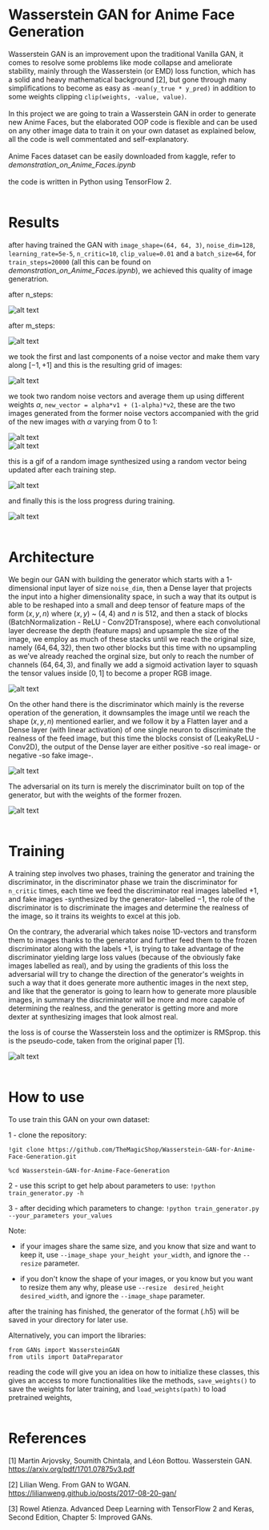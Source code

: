 # Wasserstein GAN for Anime Face Generation

Wasserstein GAN is an improvement upon the traditional Vanilla GAN, it comes to resolve some problems like mode collapse and ameliorate stability, mainly through the Wasserstein (or EMD) loss function, which has a solid and heavy mathematical background [2], but gone through many simplifications to become as easy as
`-mean(y_true * y_pred)` in addition to some weights clipping `clip(weights, -value, value)`.
<br/>
<br/>
In this project we are going to train a Wasserstein GAN in order to generate new Anime Faces, but the elaborated OOP code is flexible and can be used on any other image data to train it on your own dataset as explained below, all the code is well commentated and self-explanatory.
<br/>
<br/>
Anime Faces dataset can be easily downloaded from kaggle, refer to *demonstration_on_Anime_Faces.ipynb*
<br/>
<br/>
the code is written in Python using TensorFlow 2.
<br/>
<br/>

# Results

after having trained the GAN with `image_shape=(64, 64, 3)`, `noise_dim=128`, `learning_rate=5e-5`, `n_critic=10`, `clip_value=0.01` and a `batch_size=64`, for `train_steps=20000` (all this can be found on *demonstration_on_Anime_Faces.ipynb*), we achieved this quality of image generatrion.

after n_steps:

![alt text](https://github.com/TheMagicShop/Wasserstein-GAN-for-Anime-Face-Generation/blob/main/ComingSoon.jpg)


after m_steps:

![alt text](https://github.com/TheMagicShop/Wasserstein-GAN-for-Anime-Face-Generation/blob/main/ComingSoon.jpg)


we took the first and last components of a noise vector and make them vary along $[-1, +1]$ and this is the resulting grid of images:

![alt text](https://github.com/TheMagicShop/Wasserstein-GAN-for-Anime-Face-Generation/blob/main/ComingSoon.jpg)


we took two random noise vectors and average them up using different weights $\alpha$, `new_vector = alpha*v1 + (1-alpha)*v2`, these are the two images generated from the former noise vectors accompanied with the grid of the new images with $\alpha$ varying from $0$ to $1$:

![alt text](https://github.com/TheMagicShop/Wasserstein-GAN-for-Anime-Face-Generation/blob/main/ComingSoon.jpg)
<br/>
![alt text](https://github.com/TheMagicShop/Wasserstein-GAN-for-Anime-Face-Generation/blob/main/ComingSoon.jpg)

this is a gif of a random image synthesized using a random vector being updated after each training step.

![alt text](https://github.com/TheMagicShop/Wasserstein-GAN-for-Anime-Face-Generation/blob/main/ComingSoon.jpg)

and finally this is the loss progress during training.

![alt text](https://github.com/TheMagicShop/Wasserstein-GAN-for-Anime-Face-Generation/blob/main/ComingSoon.jpg)
<br/>
<br/>

# Architecture

We begin our GAN with building the generator which starts with a 1-dimensional input layer of size `noise_dim`, then a Dense layer that projects the input into a higher dimensionality space, in such a way that its output is able to be reshaped into a small and deep tensor of feature maps of the form $(x,y,n)$ where $(x,y)$ ~ $(4,4)$ and $n$ is $512$, and then a stack of blocks (BatchNormalization - ReLU - Conv2DTranspose), where each convolutional layer decrease the depth (feature maps) and upsample the size of the image, we employ as much of these stacks until we reach the original size, namely $(64, 64, 32)$, then two other blocks but this time with no upsampling as we've already reached the orginal size, but only to reach the number of channels $(64, 64, 3)$, and finally we add a sigmoid activation layer to squash the tensor values inside $[0,1]$ to become a proper RGB image.

![alt text](https://github.com/TheMagicShop/Wasserstein-GAN-for-Anime-Face-Generation/blob/main/figures/generator_architecture.jpg)

On the other hand there is the discriminator which mainly is the reverse operation of the generation, it downsamples the image until we reach the shape $(x,y,n)$ mentioned earlier, and we follow it by a Flatten layer and a Dense layer (with linear activation) of one single neuron to discriminate the realness of the feed image, but this time the blocks consist of (LeakyReLU - Conv2D), the output of the Dense layer are either positive -so real image- or negative -so fake image-.

![alt text](https://github.com/TheMagicShop/Wasserstein-GAN-for-Anime-Face-Generation/blob/main/figures/discriminator_architecture.jpg)

The adversarial on its turn is merely the discriminator built on top of the generator, but with the weights of the former frozen.

![alt text](https://github.com/TheMagicShop/Wasserstein-GAN-for-Anime-Face-Generation/blob/main/figures/adversarial_architecture.jpg)
<br/>
<br/>

# Training

A training step involves two phases, training the generator and training the discriminator, in the discriminator phase we train the discriminator for `n_critic` times, each time we feed the discriminator real images labelled $+1$, and fake images -synthesized by the generator- labelled $-1$, the role of the discriminator is to discriminate the images and determine the realness of the image, so it trains its weights to excel at this job.

On the contrary, the adverarial which takes noise 1D-vectors and transform them to images thanks to the generator and further feed them to the frozen discriminator along with the labels $+1$, is trying to take advantage of the discriminator yielding large loss values (because of the obviously fake images labelled as real), and by using the gradients of this loss the adversarial will try to change the direction of the generator's weights in such a way that it does generate more authentic images in the next step, and like that the generator is going to learn how to generate more plausible images, in summary the discriminator will be more and more capable of determining the  realness, and the generator is getting more and more dexter at synthesizing images that look almost real.

the loss is of course the Wasserstein loss and the optimizer is RMSprop.
this is the pseudo-code, taken from the original paper [1].

![alt text](https://github.com/TheMagicShop/Wasserstein-GAN-for-Anime-Face-Generation/blob/main/PseudoCode.jpg)
<br/>
<br/>

# How to use

To use train this GAN on your own dataset:

1 - clone the repository:
```
!git clone https://github.com/TheMagicShop/Wasserstein-GAN-for-Anime-Face-Generation.git

%cd Wasserstein-GAN-for-Anime-Face-Generation
```

2 - use this script to get help about parameters to use:
`!python train_generator.py -h`

3 - after deciding which parameters to change:
`!python train_generator.py --your_parameters your_values`

Note:

- if your images share the same size, and you know that size and want to keep it, use `--image_shape your_height your_width`, and ignore the `--resize` parameter.

- if you don't know the shape of your images, or you know but you want to resize them any why, please use `--resize  desired_height desired_width`, and ignore the `--image_shape` parameter.

after the training has finished, the generator of the format (.h5) will be saved in your directory for later use.

Alternatively, you can import the libraries:
```
from GANs import WassersteinGAN
from utils import DataPreparator
```
reading the code will give you an idea on how to initialize these classes, this gives an access to more functionalities like the methods, `save_weights()` to save the weights for later training, and `load_weights(path)` to load pretrained weights,
<br/>
<br/>

# References

[1] Martin Arjovsky, Soumith Chintala, and Léon Bottou. Wasserstein GAN. https://arxiv.org/pdf/1701.07875v3.pdf

[2] Lilian Weng. From GAN to WGAN. https://lilianweng.github.io/posts/2017-08-20-gan/

[3] Rowel Atienza. Advanced Deep Learning with TensorFlow 2 and Keras, Second Edition, Chapter 5: Improved GANs.
